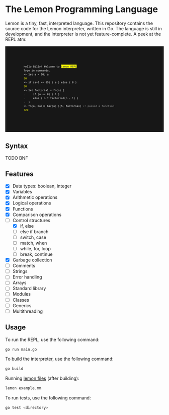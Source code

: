 # The Lemon Programming Language

Lemon is a tiny, fast, interpreted language. This repository contains the source code for the Lemon interpreter, written in Go. The language is still in development, and the interpreter is not yet feature-complete. A peek at the REPL atm:

![repl](.github/image.png)

## Syntax

TODO BNF

## Features

- [x] Data types: boolean, integer
- [x] Variables
- [x] Arithmetic operations
- [x] Logical operations
- [x] Functions
- [x] Comparison operations
- [ ] Control structures
  - [x] if, else
  - [ ] else if branch
  - [ ] switch, case
  - [ ] match, when
  - [ ] while, for, loop
  - [ ] break, continue
- [x] Garbage collection
- [ ] Comments
- [ ] Strings
- [ ] Error handling
- [ ] Arrays
- [ ] Standard library
- [ ] Modules
- [ ] Classes
- [ ] Generics
- [ ] Multithreading

## Usage

To run the REPL, use the following command:

```bash
go run main.go
```

To build the interpreter, use the following command:

```bash
go build
```

Running [lemon files](./example.mm) (after building):

```bash
lemon example.mm
```

To run tests, use the following command:

```bash
go test <directory>
```
